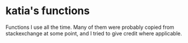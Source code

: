 # katia's functions
Functions I use all the time. Many of them were probably copied from stackexchange at some point, and I tried to give credit where applicable.
